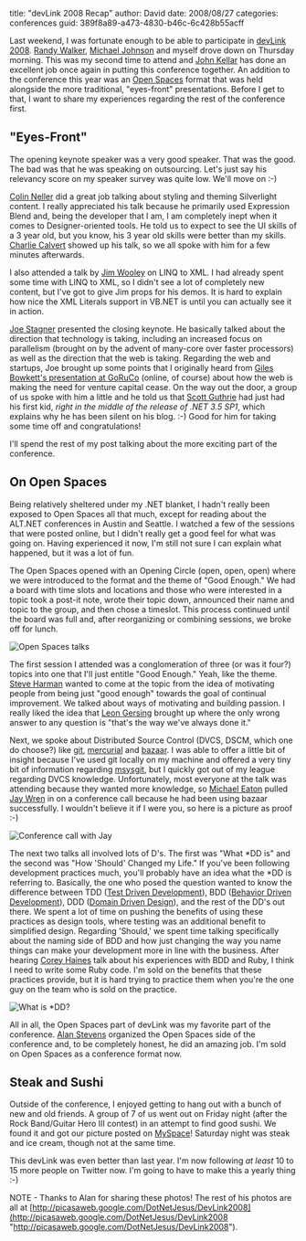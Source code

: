 
title: "devLink 2008 Recap"
author: David
date: 2008/08/27
categories: conferences
guid: 389f8a89-a473-4830-b46c-6c428b55acff

Last weekend, I was fortunate enough to be able to participate in [devLink
2008](http://devlink.net). [Randy Walker](http://www.mysoftwarestartup.com/),
[Michael Johnson](http://michaelcodes.net/) and myself drove down on Thursday
morning. This was my second time to attend and [John
Kellar](http://www.anvilsystems.com/Blog/tabid/114/Default.aspx) has done an
excellent job once again in putting this conference together. An addition to
the conference this year was an [Open
Spaces](http:/en.wikipedia.org/wiki/Open_Space_Technology) format that was held
alongside the more traditional, "eyes-front" presentations. Before I get to
that, I want to share my experiences regarding the rest of the conference
first. 

## "Eyes-Front"

The opening keynote speaker was a very good speaker. That was the good. The bad
was that he was speaking on outsourcing. Let's just say his relevancy score on
my speaker survey was quite low. We'll move on :-) 

[Colin Neller](http://www.colinneller.com/blog/) did a great job talking about
styling and theming Silverlight content. I really appreciated his talk because
he primarily used Expression Blend and, being the developer that I am, I am
completely inept when it comes to Designer-oriented tools. He told us to expect
to see the UI skills of a 3 year old, but you know, his 3 year old skills were
better than my skills. [Charlie Calvert](http://blogs.msdn.com/charlie/) showed
up his talk, so we all spoke with him for a few minutes afterwards. 

I also attended a talk by [Jim Wooley](http://www.thinqlinq.com/) on LINQ to
XML. I had already spent some time with LINQ to XML, so I didn't see a lot of
completely new content, but I've got to give Jim props for his demos. It is
hard to explain how nice the XML Literals support in VB.NET is until you can
actually see it in action. 

[Joe Stagner](http://www.misfitgeek.com/) presented the closing keynote. He
basically talked about the direction that technology is taking, including an
increased focus on parallelism (brought on by the advent of many-core over
faster processors) as well as the direction that the web is taking. Regarding
the web and startups, Joe brought up some points that I originally heard from
[Giles Bowkett's presentation at
GoRuCo](http://goruco2008.confreaks.com/02_bowkett.html) (online, of course)
about how the web is making the need for venture capital cease. On the way out
the door, a group of us spoke with him a little and he told us that [Scott
Guthrie](http://weblogs.asp.net/scottgu) had just had his first kid, *right in
the middle of the release of .NET 3.5 SP1*, which explains why he has been
silent on his blog. :-) Good for him for taking some time off and
congratulations! 

I'll spend the rest of my post talking about the more exciting part of the
conference.

## On Open Spaces

Being relatively sheltered under my .NET blanket, I hadn't really been exposed
to Open Spaces all that much, except for reading about the ALT.NET conferences
in Austin and Seattle. I watched a few of the sessions that were posted online,
but I didn't really get a good feel for what was going on. Having experienced
it now, I'm still not sure I can explain what happened, but it was a lot of
fun. 

The Open Spaces opened with an Opening Circle (open, open, open) where we were
introduced to the format and the theme of "Good Enough." We had a board with
time slots and locations and those who were interested in a topic took a
post-it note, wrote their topic down, announced their name and topic to the
group, and then chose a timeslot. This process continued until the board was
full and, after reorganizing or combining sessions, we broke off for lunch. 

![Open Spaces talks](https://s3.amazonaws.com/mohundro/blog/WindowsLiveWriter/devLink2008Recap_E937/image4.png)

The first session I attended was a conglomeration of three (or was it four?)
topics into one that I'll just entitle "Good Enough." Yeah, like the theme.
[Steve Harman](http://stevenharman.net/) wanted to come at the topic from the
idea of motivating people from being just "good enough" towards the goal of
continual improvement. We talked about ways of motivating and building passion.
I really liked the idea that [Leon Gersing](http://www.fallenrogue.com/)
brought up where the only wrong answer to any question is "that's the way we've
always done it." 

Next, we spoke about Distributed Source Control (DVCS, DSCM, which one do
choose?) like [git](http://git.or.cz/),
[mercurial](http://www.selenic.com/mercurial/wiki/) and
[bazaar](http://bazaar-vcs.org/). I was able to offer a little bit of insight
because I've used git locally on my machine and offered a very tiny bit of
information regarding [msysgit](http://code.google.com/p/msysgit/), but I
quickly got out of my league regarding DVCS knowledge. Unfortunately, most
everyone at the talk was attending because they wanted more knowledge, so
[Michael Eaton](http://michaeleatonconsulting.com/blog/) pulled [Jay
Wren](http://jrwren.wrenfam.com/blog/) in on a conference call because he had
been using bazaar successfully. I wouldn't believe it if I were you, so here is
a picture as proof :-) 

![Conference call with Jay](https://s3.amazonaws.com/mohundro/blog/WindowsLiveWriter/devLink2008Recap_E937/image_7.png)

The next two talks all involved lots of D's. The first was "What \*DD is" and
the second was "How 'Should' Changed my Life." If you've been following
development practices much, you'll probably have an idea what the \*DD is
referring to. Basically, the one who posed the question wanted to know the
difference between TDD ([Test Driven
Development](http://en.wikipedia.org/wiki/Test-driven_development)), BDD
([Behavior Driven
Development](http://en.wikipedia.org/wiki/Behavior_Driven_Development)), DDD
([Domain Driven Design](http://en.wikipedia.org/wiki/Domain_driven_design)),
and the rest of the DD's out there. We spent a lot of time on pushing the
benefits of using these practices as design tools, where testing was an
additional benefit to simplified design. Regarding 'Should,' we spent time
talking specifically about the naming side of BDD and how just changing the way
you name things can make your development more in line with the business. After
hearing [Corey Haines](http://www.coreyhaines.com/coreysramblings/) talk about
his experiences with BDD and Ruby, I think I need to write some Ruby code. I'm
sold on the benefits that these practices provide, but it is hard trying to
practice them when you're the one guy on the team who is sold on the practice. 

![What is *DD?](https://s3.amazonaws.com/mohundro/blog/WindowsLiveWriter/devLink2008Recap_E937/image8.png)

All in all, the Open Spaces part of devLink was my favorite part of the
conference. [Alan Stevens](http://netcave.org/) organized the Open Spaces side
of the conference and, to be completely honest, he did an amazing job. I'm sold
on Open Spaces as a conference format now.

## Steak and Sushi

Outside of the conference, I enjoyed getting to hang out with a bunch of new
and old friends. A group of 7 of us went out on Friday night (after the Rock
Band/Guitar Hero III contest) in an attempt to find good sushi. We found it and
got our picture posted on [MySpace](http://www.myspace.com/ayasushi)! Saturday
night was steak and ice cream, though not at the same time. 

This devLink was even better than last year. I'm now following *at least* 10 to
15 more people on Twitter now. I'm going to have to make this a yearly thing
:-) 

NOTE - Thanks to Alan for sharing these photos! The rest of his photos are all
at
[http://picasaweb.google.com/DotNetJesus/DevLink2008](http://picasaweb.google.com/DotNetJesus/DevLink2008
"http://picasaweb.google.com/DotNetJesus/DevLink2008"). 

